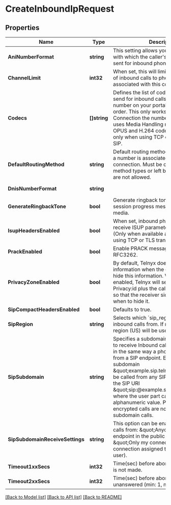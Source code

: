 # CreateInboundIpRequest

## Properties
Name | Type | Description | Notes
------------ | ------------- | ------------- | -------------
**AniNumberFormat** | **string** | This setting allows you to set the format with which the caller&#x27;s number (ANI) is sent for inbound phone calls. | [optional] [default to ANI_NUMBER_FORMAT.E164_NATIONAL_3]
**ChannelLimit** | **int32** | When set, this will limit the total number of inbound calls to phone numbers associated with this connection. | [optional] [default to null]
**Codecs** | **[]string** | Defines the list of codecs that Telnyx will send for inbound calls to a specific number on your portal account, in priority order. This only works when the Connection the number is assigned to uses Media Handling mode: default. OPUS and H.264 codecs are available only when using TCP or TLS transport for SIP. | [optional] [default to ["G722","G711U","G711A","G729","OPUS","H.264"]]
**DefaultRoutingMethod** | **string** | Default routing method to be used when a number is associated with the connection. Must be one of the routing method types or left blank, other values are not allowed. | [optional] [default to null]
**DnisNumberFormat** | **string** |  | [optional] [default to DNIS_NUMBER_FORMAT.E164_1]
**GenerateRingbackTone** | **bool** | Generate ringback tone through 183 session progress message with early media. | [optional] [default to false]
**IsupHeadersEnabled** | **bool** | When set, inbound phone calls will receive ISUP parameters via SIP headers. (Only when available and only when using TCP or TLS transport.) | [optional] [default to false]
**PrackEnabled** | **bool** | Enable PRACK messages as defined in RFC3262. | [optional] [default to false]
**PrivacyZoneEnabled** | **bool** | By default, Telnyx does not send caller-id information when the caller has chosen to hide this information. When this option is enabled, Telnyx will send the SIP header Privacy:id plus the caller-id information so that the receiver side can choose when to hide it. | [optional] [default to false]
**SipCompactHeadersEnabled** | **bool** | Defaults to true. | [optional] [default to true]
**SipRegion** | **string** | Selects which &#x60;sip_region&#x60; to receive inbound calls from. If null, the default region (US) will be used. | [optional] [default to SIP_REGION.US]
**SipSubdomain** | **string** | Specifies a subdomain that can be used to receive Inbound calls to a Connection, in the same way a phone number is used, from a SIP endpoint. Example: the subdomain \&quot;example.sip.telnyx.com\&quot; can be called from any SIP endpoint by using the SIP URI \&quot;sip:@example.sip.telnyx.com\&quot; where the user part can be any alphanumeric value. Please note TLS encrypted calls are not allowed for subdomain calls. | [optional] [default to null]
**SipSubdomainReceiveSettings** | **string** | This option can be enabled to receive calls from: \&quot;Anyone\&quot; (any SIP endpoint in the public Internet) or \&quot;Only my connections\&quot; (any connection assigned to the same Telnyx user). | [optional] [default to null]
**Timeout1xxSecs** | **int32** | Time(sec) before aborting if connection is not made. | [optional] [default to 3]
**Timeout2xxSecs** | **int32** | Time(sec) before aborting if call is unanswered (min: 1, max: 600). | [optional] [default to 90]

[[Back to Model list]](../README.md#documentation-for-models) [[Back to API list]](../README.md#documentation-for-api-endpoints) [[Back to README]](../README.md)

